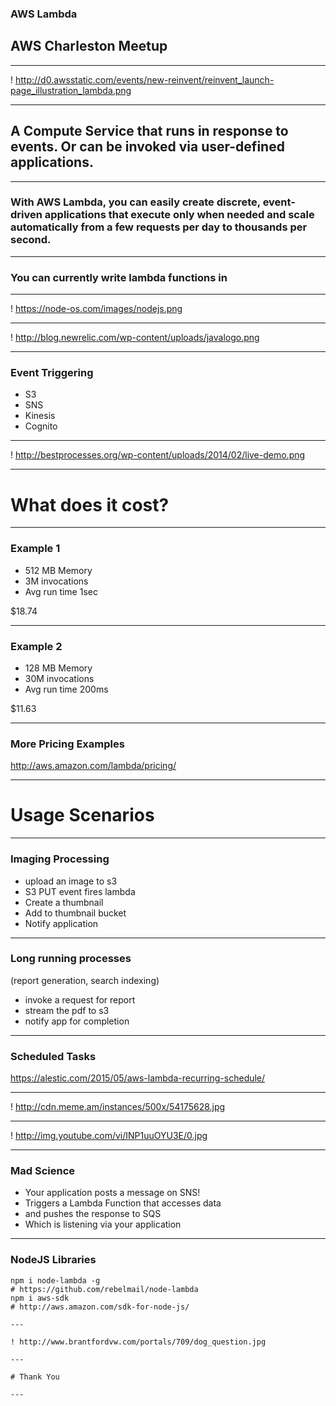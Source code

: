 ### AWS Lambda

## AWS Charleston Meetup

---

! http://d0.awsstatic.com/events/new-reinvent/reinvent_launch-page_illustration_lambda.png

---

## A Compute Service that runs in response to events. Or can be invoked via user-defined applications.

---

### With AWS Lambda, you can easily create discrete, event-driven applications that execute only when needed and scale automatically from a few requests per day to thousands per second.

---

### You can currently write lambda functions in

---

! https://node-os.com/images/nodejs.png

---

! http://blog.newrelic.com/wp-content/uploads/javalogo.png

---

### Event Triggering

* S3
* SNS
* Kinesis
* Cognito

---

! http://bestprocesses.org/wp-content/uploads/2014/02/live-demo.png

---


# What does it cost?

---

### Example 1

* 512 MB Memory
* 3M invocations
* Avg run time 1sec

$18.74

---

### Example 2

* 128 MB Memory
* 30M invocations
* Avg run time 200ms

$11.63

---

### More Pricing Examples

http://aws.amazon.com/lambda/pricing/

---

# Usage Scenarios

---

### Imaging Processing

* upload an image to s3
* S3 PUT event fires lambda
* Create a thumbnail
* Add to thumbnail bucket
* Notify application

---

### Long running processes 
(report generation, search indexing)

* invoke a request for report
* stream the pdf to s3
* notify app for completion

---

### Scheduled Tasks

https://alestic.com/2015/05/aws-lambda-recurring-schedule/

---

! http://cdn.meme.am/instances/500x/54175628.jpg

--- 

! http://img.youtube.com/vi/INP1uuOYU3E/0.jpg

---

### Mad Science

* Your application posts a message on SNS!
* Triggers a Lambda Function that accesses data
* and pushes the response to SQS
* Which is listening via your application

---

### NodeJS Libraries

```
npm i node-lambda -g
# https://github.com/rebelmail/node-lambda
npm i aws-sdk 
# http://aws.amazon.com/sdk-for-node-js/

---

! http://www.brantfordvw.com/portals/709/dog_question.jpg

---

# Thank You

---

